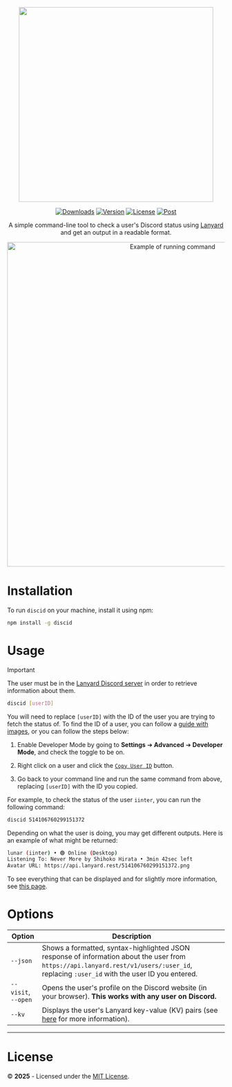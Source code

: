 <div align="center">
  <img src="https://github.com/inttter/discid/assets/73017070/c37fde61-3d46-4b9f-9ce5-b0bbe1f54e0d" width="450">

[![Downloads](https://img.shields.io/npm/dw/discid.svg?style=flat&colorA=black&colorB=5865F2)](https://npmjs.org/package/discid)
[![Version](https://img.shields.io/npm/v/discid.svg?style=flat&colorA=black&colorB=5865F2)](https://www.npmjs.com/package/discid)
[![License](https://shields.io/github/license/inttter/discid?labelColor=black&colorB=5865F2)](https://github.com/inttter/discid/blob/master/LICENSE/)
[![Post](https://img.shields.io/badge/read-post-f39f37?labelColor=black&colorB=5865F2)](https://iinter.me/writing/using-discid)

A simple command-line tool to check a user's Discord status using [Lanyard](https://github.com/Phineas/lanyard) and get an output in a readable format.

<div align="center">
  <img src="https://github.com/user-attachments/assets/cb8196a5-2ffe-4c3d-83e2-5b110cb96d0b" width="750" alt="Example of running command">
</div>

</div>

# Installation

To run `discid` on your machine, install it using npm:

```bash
npm install -g discid
```

# Usage

> [!IMPORTANT]
> The user must be in the [Lanyard Discord server](https://discord.com/invite/lanyard) in order to retrieve information about them.

```bash
discid [userID]
```

You will need to replace `[userID]` with the ID of the user you are trying to fetch the status of. To find the ID of a user, you can follow a [guide with images](https://iinter.me/writing/using-discid#how-do-you-find-a-user-id), or you can follow the steps below:

1. Enable Developer Mode by going to **Settings** ➔ **Advanced** ➔ **Developer Mode**, and check the toggle to be on.

2.  Right click on a user and click the [`Copy User ID`](https://iinter.me/images/using-discid/copy-user-id.png) button.

3. Go back to your command line and run the same command from above, replacing `[userID]` with the ID you copied.

For example, to check the status of the user `iinter`, you can run the following command:

```bash
discid 514106760299151372
```

Depending on what the user is doing, you may get different outputs. Here is an example of what might be returned:

```bash
lunar (iinter) • 🟢 Online (Desktop)
Listening To: Never More by Shihoko Hirata • 3min 42sec left
Avatar URL: https://api.lanyard.rest/514106760299151372.png
```

To see everything that can be displayed and for slightly more information, see [this page](https://iinter.me/writing/using-discid#what-else).

# Options

| Option  | Description |
| ----------- | ----------- |
| `--json` | Shows a formatted, syntax-highlighted JSON response of information about the user from `https://api.lanyard.rest/v1/users/:user_id`, replacing `:user_id` with the user ID you entered. |
| `--visit`, `--open` | Opens the user's profile on the Discord website (in your browser). **This works with any user on Discord.** |
| `--kv` | Displays the user's Lanyard key-value (KV) pairs (see [here](https://github.com/Phineas/lanyard?tab=readme-ov-file#kv) for more information). |

---

# License

© **2025** - Licensed under the [MIT License](https://github.com/inttter/discid/blob/master/LICENSE).
